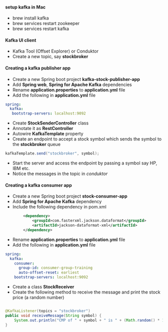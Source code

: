 #### setup kafka in Mac

* brew install kafka
* brew services restart zookeeper
* brew services restart kafka

#### Kafka UI client

* Kafka Tool (Offset Explorer) or Conduktor
* Create a new topic, say __stockbroker__


#### Creating a kafka publisher app

* Create a new Spring boot project __kafka-stock-publisher-app__
* Add __Spring web__, __Spring for Apache Kafka__ dependencies
* Rename __application.properties__ to __application.yml__ file
* Add the following in __application.yml__ file

``` yml
spring:
  kafka:
   bootstrap-servers: localhost:9092
```

* Create __StockSenderController__ class
* Annotate it as __RestController__
* Autowire __KafkaTemplate__ property
* Create an endpoint to accept a stock symbol which sends the symbol to the __stockbroker__ queue

``` java
kafkaTemplate.send("stockbroker", symbol);
```

* Start the server and access the endpoint by passing a symbol say HP, IBM etc.
* Notice the messages in the topic in _conduktor_

#### Creating a kafka consumer app

* Create a new Spring boot project __stock-consumer-app__
* Add __Spring for Apache Kafka__ dependency
* Include the following dependency in pom.xml
``` xml
		<dependency>
			<groupId>com.fasterxml.jackson.dataformat</groupId>
			<artifactId>jackson-dataformat-xml</artifactId>
		</dependency>
```

* Rename __application.properties__ to __application.yml__ file
* Add the following in __application.yml__ file


``` yml
spring:
  kafka:
    consumer:
      group-id: consumer-group-training
      auto-offset-reset: earliest
    bootstrap-servers: localhost:9092

```

* Create a class __StockReceiver__
* Create the following method to receive the message and print the stock price (a random number)


``` java

@KafkaListener(topics = "stockbroker")
public void receiveMessage(String symbol) {
	System.out.println("CMP of " + symbol + " is " + (Math.random() * 1000));
}

```

